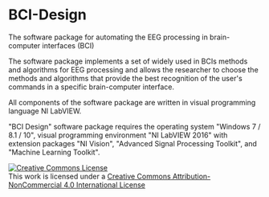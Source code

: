 # BCI-Design
The software package for automating the EEG processing in brain-computer interfaces (BCI)

The software package implements a set of widely used in BCIs methods and algorithms for EEG processing and allows the researcher to choose the methods and algorithms that provide the best recognition of the user's commands in a specific brain-computer interface. 

All components of the software package are written in visual programming language NI LabVIEW. 

"BCI Design" software package requires the operating system "Windows 7 / 8.1 / 10", visual programming environment "NI LabVIEW 2016" with extension packages "NI Vision", "Advanced Signal Processing Toolkit", and "Machine Learning Toolkit".

<a rel="license" href="http://creativecommons.org/licenses/by-nc/4.0/"><img alt="Creative Commons License" style="border-width:0" src="https://i.creativecommons.org/l/by-nc/4.0/88x31.png" /></a><br />This work is licensed under a <a rel="license" href="http://creativecommons.org/licenses/by-nc/4.0/">Creative Commons Attribution-NonCommercial 4.0 International License</a>
